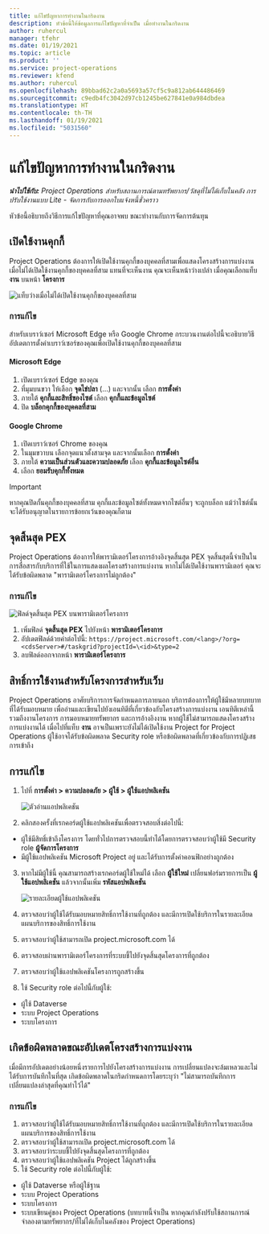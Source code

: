 ```yaml
---
title: แก้ไขปัญหาการทำงานในกริดงาน
description: หัวข้อนี้ให้ข้อมูลการแก้ไขปัญหาที่จำเป็น เมื่อทำงานในกริดงาน
author: ruhercul
manager: tfehr
ms.date: 01/19/2021
ms.topic: article
ms.product: ''
ms.service: project-operations
ms.reviewer: kfend
ms.author: ruhercul
ms.openlocfilehash: 89bbad62c2a0a5693a57cf5c9a812ab644486469
ms.sourcegitcommit: c9edb4fc3042d97cb1245be627841e0a984dbdea
ms.translationtype: HT
ms.contentlocale: th-TH
ms.lasthandoff: 01/19/2021
ms.locfileid: "5031560"
---
```

# <a name="troubleshoot-working-in-the-task-grid"></a>แก้ไขปัญหาการทำงานในกริดงาน 

_**นำไปใช้กับ:** Project Operations สำหรับสถานการณ์ตามทรัพยากร/วัสดุที่ไม่ได้เก็บในคลัง การปรับใช้งานแบบ Lite - จัดการกับการออกใบแจ้งหนี้ชั่วคราว_

หัวข้อนี้อธิบายถึงวิธีการแก้ไขปัญหาที่คุณอาจพบ ขณะทำงานกับการจัดการต้นทุน

## <a name="enable-cookies"></a>เปิดใช้งานคุกกี้

Project Operations ต้องการให้เปิดใช้งานคุกกี้ของบุคคลที่สามเพื่อแสดงโครงสร้างการแบ่งงาน เมื่อไม่ได้เปิดใช้งานคุกกี้ของบุคคลที่สาม แทนที่จะเห็นงาน คุณจะเห็นหน้าว่างเปล่า เมื่อคุณเลือกแท็บ **งาน** บนหน้า **โครงการ**

![แท็บว่างเมื่อไม่ได้เปิดใช้งานคุกกี้ของบุคคลที่สาม](media/blankschedule.png)


### <a name="workaround"></a>การแก้ไข
สำหรับเบราว์เซอร์ Microsoft Edge หรือ Google Chrome กระบวนงานต่อไปนี้จะอธิบายวิธีอัปเดตการตั้งค่าเบราว์เซอร์ของคุณเพื่อเปิดใช้งานคุกกี้ของบุคคลที่สาม

#### <a name="microsoft-edge"></a>Microsoft Edge

1. เปิดเบราว์เซอร์ Edge ของคุณ
2. ที่มุมบนขวา ให้เลือก **จุดไข่ปลา** (...) และจากนั้น เลือก **การตั้งค่า**
3. ภายใต้ **คุกกี้และสิทธิ์ของไซต์** เลือก **คุกกี้และข้อมูลไซต์**
4. ปิด **บล็อกคุกกี้ของบุคคลที่สาม**

#### <a name="google-chrome"></a>Google Chrome

1. เปิดเบราว์เซอร์ Chrome ของคุณ
2. ในมุมขวาบน เลือกจุดแนวตั้งสามจุด และจากนั้นเลือก **การตั้งค่า**
3. ภายใต้ **ความเป็นส่วนตัวและความปลอดภัย** เลือก **คุกกี้และข้อมูลไซต์อื่น**
4. เลือก **ยอมรับคุกกี้ทั้งหมด**

> [!IMPORTANT]
> หากคุณปิดกั้นคุกกี้ของบุคคลที่สาม คุกกี้และข้อมูลไซต์ทั้งหมดจากไซต์อื่นๆ จะถูกบล็อก แม้ว่าไซต์นั้นจะได้รับอนุญาตในรายการข้อยกเว้นของคุณก็ตาม

## <a name="pex-endpoint"></a>จุดสิ้นสุด PEX

Project Operations ต้องการให้พารามิเตอร์โครงการอ้างอิงจุดสิ้นสุด PEX จุดสิ้นสุดนี้จำเป็นในการสื่อสารกับบริการที่ใช้ในการแสดงผลโครงสร้างการแบ่งงาน หากไม่ได้เปิดใช้งานพารามิเตอร์ คุณจะได้รับข้อผิดพลาด "พารามิเตอร์โครงการไม่ถูกต้อง" 

### <a name="workaround"></a>การแก้ไข
 ![ฟิลด์จุดสิ้นสุด PEX บนพารามิเตอร์โครงการ](media/projectparameter.png)

1. เพิ่มฟิลด์ **จุดสิ้นสุด PEX** ไปยังหน้า **พารามิเตอร์โครงการ**
2. อัปเดตฟิลด์ด้วยค่าต่อไปนี้: `https://project.microsoft.com/<lang>/?org=<cdsServer>#/taskgrid?projectId=\<id>&type=2`
3. ลบฟิลด์ออกจากหน้า **พารามิเตอร์โครงการ**

## <a name="privileges-for-project-for-the-web"></a>สิทธิ์การใช้งานสำหรับโครงการสำหรับเว็บ

Project Operations อาศัยบริการการจัดกำหนดการภายนอก บริการต้องการให้ผู้ใช้มีหลายบทบาทที่ได้รับมอบหมาย เพื่ออ่านและเขียนไปยังเอนทิตีที่เกี่ยวข้องกับโครงสร้างการแบ่งงาน เอนทิตีเหล่านี้รวมถึงงานโครงการ การมอบหมายทรัพยากร และการอ้างอิงงาน หากผู้ใช้ไม่สามารถแสดงโครงสร้างการแบ่งงานได้ เมื่อไปที่แท็บ **งาน** อาจเป็นเพราะยังไม่ได้เปิดใช้งาน Project for Project Operations ผู้ใช้อาจได้รับข้อผิดพลาด Security role หรือข้อผิดพลาดที่เกี่ยวข้องกับการปฏิเสธการเข้าถึง


## <a name="workaround"></a>การแก้ไข

1. ไปที่ **การตั้งค่า > ความปลอดภัย > ผู้ใช้ > ผู้ใช้แอปพลิเคชัน**  

   ![ตัวอ่านแอปพลิเคชัน](media/applicationuser.jpg)
   
2. คลิกสองครั้งที่เรกคอร์ดผู้ใช้แอปพลิเคชันเพื่อตรวจสอบสิ่งต่อไปนี้:

 - ผู้ใช้มีสิทธิ์เข้าถึงโครงการ โดยทั่วไปการตรวจสอบนี้ทำได้โดยการตรวจสอบว่าผู้ใช้มี Security role **ผู้จัดการโครงการ**
 - มีผู้ใช้แอปพลิเคชัน Microsoft Project อยู่ และได้รับการตั้งค่าคอนฟิกอย่างถูกต้อง
 
3. หากไม่มีผู้ใช้นี้ คุณสามารถสร้างเรกคอร์ดผู้ใช้ใหม่ได้ เลือก **ผู้ใช้ใหม่** เปลี่ยนฟอร์มรายการเป็น **ผู้ใช้แอปพลิเคชัน** แล้วจากนั้นเพิ่ม **รหัสแอปพลิเคชัน**

   ![รายละเอียดผู้ใช้แอปพลิเคชัน](media/applicationuserdetails.jpg)

4. ตรวจสอบว่าผู้ใช้ได้รับมอบหมายสิทธิ์การใช้งานที่ถูกต้อง และมีการเปิดใช้บริการในรายละเอียดแผนบริการของสิทธิ์การใช้งาน
5. ตรวจสอบว่าผู้ใช้สามารถเปิด project.microsoft.com ได้
6. ตรวจสอบผ่านพารามิเตอร์โครงการที่ระบบชี้ไปยังจุดสิ้นสุดโครงการที่ถูกต้อง
7. ตรวจสอบว่าผู้ใช้แอปพลิเคชันโครงการถูกสร้างขึ้น
8. ใช้ Security role ต่อไปนี้กับผู้ใช้:

  - ผู้ใช้ Dataverse
  - ระบบ Project Operations
  - ระบบโครงการ

## <a name="error-when-updating-the-work-breakdown-structure"></a>เกิดข้อผิดพลาดขณะอัปเดตโครงสร้างการแบ่งงาน

เมื่อมีการอัปเดตอย่างน้อยหนึ่งรายการไปยังโครงสร้างการแบ่งงาน การเปลี่ยนแปลงจะล้มเหลวและไม่ได้รับการบันทึกในที่สุด เกิดข้อผิดพลาดในกริดกำหนดการโดยระบุว่า "ไม่สามารถบันทึกการเปลี่ยนแปลงล่าสุดที่คุณทำไว้ได้"

### <a name="workaround"></a>การแก้ไข

1. ตรวจสอบว่าผู้ใช้ได้รับมอบหมายสิทธิ์การใช้งานที่ถูกต้อง และมีการเปิดใช้บริการในรายละเอียดแผนบริการของสิทธิ์การใช้งาน
2. ตรวจสอบว่าผู้ใช้สามารถเปิด project.microsoft.com ได้
3. ตรวจสอบว่าระบบชี้ไปยังจุดสิ้นสุดโครงการที่ถูกต้อง
4. ตรวจสอบว่าผู้ใช้แอปพลิเคชัน Project ได้ถูกสร้างขึ้น
5. ใช้ Security role ต่อไปนี้กับผู้ใช้:
  
  - ผู้ใช้ Dataverse หรือผู้ใช้ฐาน
  - ระบบ Project Operations
  - ระบบโครงการ
  - ระบบเขียนคู่ของ Project Operations (บทบาทนี้จำเป็น หากคุณกำลังปรับใช้สถานการณ์จำลองตามทรัพยากร/ที่ไม่ได้เก็บในคลังของ Project Operations)
